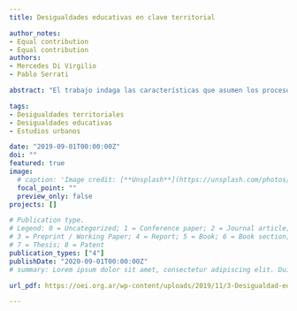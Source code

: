 ```yaml
---
title: Desigualdades educativas en clave territorial

author_notes:
- Equal contribution
- Equal contribution
authors:
- Mercedes Di Virgilio
- Pablo Serrati

abstract: "El trabajo indaga las características que asumen los procesos de segregación residencial a escala microespacial. Para ello, compara diferentes tipologías residenciales -grandes conjuntos habitacionales construidos a fines de la década de 1970, conjuntos de vivienda social construidos recientemente, villas y áreas residenciales de ciudad formal- que comparten su localización en un área segregada de la Ciudad de Buenos Aires ?el barrio de Villa Lugano. La lente que utiliza para dar cuenta de las diferencias y de las similitudes entre las tipologías residenciales que conviven en entornos segregados es la de las prácticas de movilidad -residencial y cotidiana. En este marco, el trabajo intenta dar respuesta a ¿quiénes son los residentes de estas áreas segregadas de la ciudad? ¿Cómo y cuándo han llegado a estos barrios? ¿Cómo se diferencian las tipologías residenciales que se desarrollan en estos entornos segregados en términos de las prácticas de movilidad de sus residentes? ¿El acceso a diferentes tipologías residenciales que comparten su localización en la ciudad modela la capacidad de movilidad espacial de sus residentes? ¿Da lugar a una reducción (o al aumento) de la segregación? El trabajo se apoya en los datos provenientes de la Encuesta de Movilidad Espacial (EME) que permite indagar las formas de movilidad espacial y las transformaciones que ellas producen en las ciudades."

tags:
- Desigualdades territoriales
- Desigualdades educativas
- Estudios urbanos

date: "2019-09-01T00:00:00Z"
doi: ""
featured: true
image:
  # caption: 'Image credit: [**Unsplash**](https://unsplash.com/photos/jdD8gXaTZsc)'
  focal_point: ""
  preview_only: false
projects: []

# Publication type.
# Legend: 0 = Uncategorized; 1 = Conference paper; 2 = Journal article;
# 3 = Preprint / Working Paper; 4 = Report; 5 = Book; 6 = Book section;
# 7 = Thesis; 8 = Patent
publication_types: ["4"]
publishDate: "2020-09-01T00:00:00Z"
# summary: Lorem ipsum dolor sit amet, consectetur adipiscing elit. Duis posuere tellus

url_pdf: https://oei.org.ar/wp-content/uploads/2019/11/3-Desigualdad-educativa-DiVirgilio-Serrati-web.pdf

---
```

